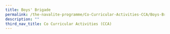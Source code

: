 ```yaml
---
title: Boys' Brigade
permalink: /the-navalite-programme/Co-Curricular-Activities-CCA/Boys-Brigade/
description: ""
third_nav_title: Co Curricular Activities (CCA)
---
```

